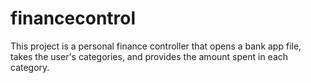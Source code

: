 # financecontrol
This project is a personal finance controller that opens a bank app file, takes the user's categories, and provides the amount spent in each category.
